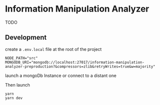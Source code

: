 # Information Manipulation Analyzer

TODO

## Development

create a `.env.local` file at the root of the project

```
NODE_PATH="src"
MONGODB_URI="mongodb://localhost:27017/information-manipulation-analyzer-preproduction?&compressors=zlib&retryWrites=true&w=majority"
```

launch a mongoDb Instance or connect to a distant one

Then launch

```
yarn
yarn dev
```
